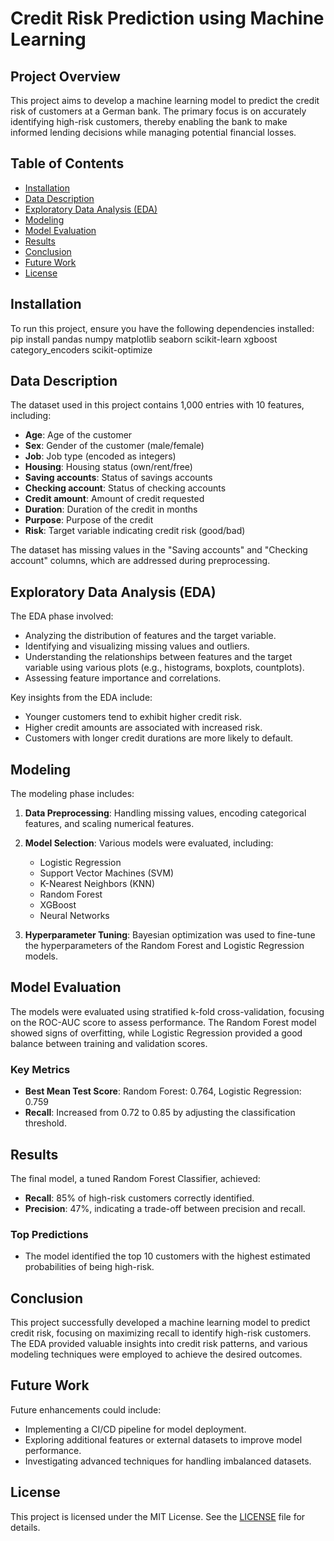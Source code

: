 # Credit Risk Prediction using Machine Learning

## Project Overview
This project aims to develop a machine learning model to predict the credit risk of customers at a German bank. The primary focus is on accurately identifying high-risk customers, thereby enabling the bank to make informed lending decisions while managing potential financial losses.

## Table of Contents
- [Installation](#installation)
- [Data Description](#data-description)
- [Exploratory Data Analysis (EDA)](#exploratory-data-analysis-eda)
- [Modeling](#modeling)
- [Model Evaluation](#model-evaluation)
- [Results](#results)
- [Conclusion](#conclusion)
- [Future Work](#future-work)
- [License](#license)

## Installation
To run this project, ensure you have the following dependencies installed:
pip install pandas numpy matplotlib seaborn scikit-learn xgboost category_encoders scikit-optimize

## Data Description
The dataset used in this project contains 1,000 entries with 10 features, including:
- **Age**: Age of the customer
- **Sex**: Gender of the customer (male/female)
- **Job**: Job type (encoded as integers)
- **Housing**: Housing status (own/rent/free)
- **Saving accounts**: Status of savings accounts
- **Checking account**: Status of checking accounts
- **Credit amount**: Amount of credit requested
- **Duration**: Duration of the credit in months
- **Purpose**: Purpose of the credit
- **Risk**: Target variable indicating credit risk (good/bad)

The dataset has missing values in the "Saving accounts" and "Checking account" columns, which are addressed during preprocessing.

## Exploratory Data Analysis (EDA)
The EDA phase involved:
- Analyzing the distribution of features and the target variable.
- Identifying and visualizing missing values and outliers.
- Understanding the relationships between features and the target variable using various plots (e.g., histograms, boxplots, countplots).
- Assessing feature importance and correlations.

Key insights from the EDA include:
- Younger customers tend to exhibit higher credit risk.
- Higher credit amounts are associated with increased risk.
- Customers with longer credit durations are more likely to default.

## Modeling
The modeling phase includes:
1. **Data Preprocessing**: Handling missing values, encoding categorical features, and scaling numerical features.
2. **Model Selection**: Various models were evaluated, including:
   - Logistic Regression
   - Support Vector Machines (SVM)
   - K-Nearest Neighbors (KNN)
   - Random Forest
   - XGBoost
   - Neural Networks

3. **Hyperparameter Tuning**: Bayesian optimization was used to fine-tune the hyperparameters of the Random Forest and Logistic Regression models.

## Model Evaluation
The models were evaluated using stratified k-fold cross-validation, focusing on the ROC-AUC score to assess performance. The Random Forest model showed signs of overfitting, while Logistic Regression provided a good balance between training and validation scores.

### Key Metrics
- **Best Mean Test Score**: Random Forest: 0.764, Logistic Regression: 0.759
- **Recall**: Increased from 0.72 to 0.85 by adjusting the classification threshold.

## Results
The final model, a tuned Random Forest Classifier, achieved:
- **Recall**: 85% of high-risk customers correctly identified.
- **Precision**: 47%, indicating a trade-off between precision and recall.

### Top Predictions
- The model identified the top 10 customers with the highest estimated probabilities of being high-risk.

## Conclusion
This project successfully developed a machine learning model to predict credit risk, focusing on maximizing recall to identify high-risk customers. The EDA provided valuable insights into credit risk patterns, and various modeling techniques were employed to achieve the desired outcomes.

## Future Work
Future enhancements could include:
- Implementing a CI/CD pipeline for model deployment.
- Exploring additional features or external datasets to improve model performance.
- Investigating advanced techniques for handling imbalanced datasets.

## License
This project is licensed under the MIT License. See the [LICENSE](LICENSE) file for details.

